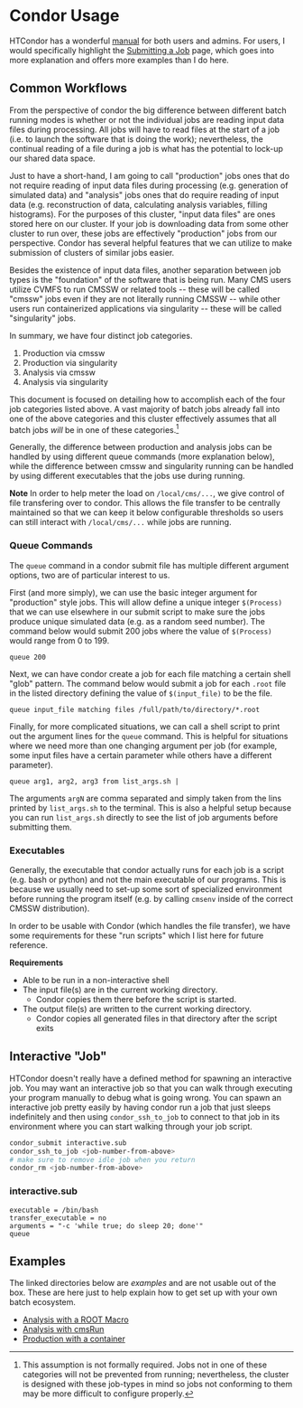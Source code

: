 # Condor Usage

HTCondor has a wonderful [manual](https://htcondor.readthedocs.io/en/latest/) for both users and admins.
For users, I would specifically highlight the 
[Submitting a Job](https://htcondor.readthedocs.io/en/latest/users-manual/submitting-a-job.html) page,
which goes into more explanation and offers more examples than I do here.

## Common Workflows

From the perspective of condor the big difference between different batch running modes
is whether or not the individual jobs are reading input data files during processing.
All jobs will have to read files at the start of a job (i.e. to launch the software
that is doing the work); nevertheless, the continual reading of a file during a job
is what has the potential to lock-up our shared data space.

Just to have a short-hand, I am going to call "production" jobs ones that do not
require reading of input data files during processing (e.g. generation of simulated
data) and "analysis" jobs ones that do require reading of input data (e.g. reconstruction
of data, calculating analysis variables, filling histograms). For the purposes of this
cluster, "input data files" are ones stored here on our cluster. If your job is downloading
data from some other cluster to run over, these jobs are effectively "production" jobs from
our perspective. Condor has several helpful features that we can utilize to make submission 
of clusters of similar jobs easier.

Besides the existence of input data files, another separation between job types is the
"foundation" of the software that is being run. Many CMS users utilize CVMFS to run CMSSW
or related tools -- these will be called "cmssw" jobs even if they are not literally running
CMSSW -- while other users run containerized applications via singularity -- these will be 
called "singularity" jobs.

In summary, we have four distinct job categories.
1. Production via cmssw
2. Production via singularity
3. Analysis via cmssw
4. Analysis via singularity

This document is focused on detailing how to accomplish each of the four job categories listed
above. A vast majority of batch jobs already fall into one of the above categories and this
cluster effectively assumes that all batch jobs _will_ be in one of these categories.[^1]

Generally, the difference between production and analysis jobs can be handled by using
different queue commands (more explanation below), while the difference between cmssw
and singularity running can be handled by using different executables that the
jobs use during running.

**Note** In order to help meter the load on `/local/cms/...`, we give control of file transfering
over to condor. This allows the file transfer to be centrally maintained so that we can keep
it below configurable thresholds so users can still interact with `/local/cms/...` while jobs
are running.

[^1]: This assumption is not formally required. Jobs not in one of these categories will not
be prevented from running; nevertheless, the cluster is designed with these job-types in mind
so jobs not conforming to them may be more difficult to configure properly.

### Queue Commands
The `queue` command in a condor submit file has multiple different argument options, two are
of particular interest to us.

First (and more simply), we can use the basic integer argument for "production" style jobs.
This will allow define a unique integer `$(Process)` that we can use elsewhere in our submit
script to make sure the jobs produce unique simulated data (e.g. as a random seed number).
The command below would submit 200 jobs where the value of `$(Process)` would range from 0 to 199.
```
queue 200
```

Next, we can have condor create a job for each file matching a certain shell "glob" pattern.
The command below would submit a job for each `.root` file in the listed directory defining
the value of `$(input_file)` to be the file.
```
queue input_file matching files /full/path/to/directory/*.root
```

Finally, for more complicated situations, we can call a shell script to print out the argument
lines for the `queue` command. This is helpful for situations where we need more than one changing
argument per job (for example, some input files have a certain parameter while others have a different
parameter).
```
queue arg1, arg2, arg3 from list_args.sh |
```
The arguments `argN` are comma separated and simply taken from the lins printed by `list_args.sh` to
the terminal. This is also a helpful setup because you can run `list_args.sh` directly to see the
list of job arguments before submitting them.

### Executables
Generally, the executable that condor actually runs for each job is a script (e.g. bash or python)
and not the main executable of our programs. This is because we usually need to set-up some sort
of specialized environment before running the program itself (e.g. by calling `cmsenv` inside of
the correct CMSSW distribution). 

In order to be usable with Condor (which handles the file transfer), we have some requirements 
for these "run scripts" which I list here for future reference.

**Requirements**
- Able to be run in a non-interactive shell
- The input file(s) are in the current working directory.
  - Condor copies them there before the script is started.
- The output file(s) are written to the current working directory.
  - Condor copies all generated files in that directory after the script exits

## Interactive "Job"
HTCondor doesn't really have a defined method for spawning an interactive job.
You may want an interactive job so that you can walk through executing your program manually
to debug what is going wrong. You can spawn an interactive job pretty easily by
having condor run a job that just sleeps indefinitely and then using `condor_ssh_to_job` to
connect to that job in its environment where you can start walking through your job script.
```bash
condor_submit interactive.sub
condor_ssh_to_job <job-number-from-above>
# make sure to remove idle job when you return
condor_rm <job-number-from-above>
```

### interactive.sub
```
executable = /bin/bash
transfer_executable = no
arguments = "-c 'while true; do sleep 20; done'"
queue
```

## Examples
The linked directories below are _examples_ and are not usable out of the box.
These are here just to help explain how to get set up with your own batch ecosystem.

- [Analysis with a ROOT Macro](rootmacro)
- [Analysis with cmsRun](cmsRun)
- [Production with a container](container)
